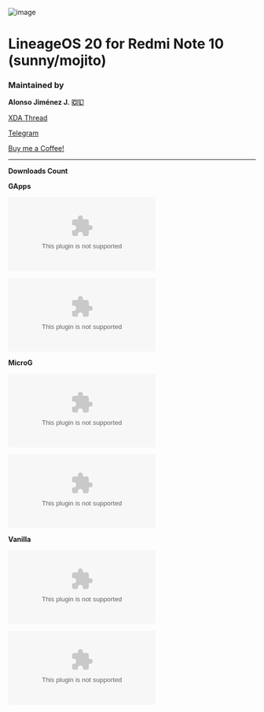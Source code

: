 ![image](https://github.com/alonsoj636/alonsoj_lineage_releases/assets/102626923/6eef4176-755a-4830-be9d-239ca92426bc)


# LineageOS 20 for Redmi Note 10 (sunny/mojito)

### Maintained by

**Alonso Jiménez J.**  **🇨🇱**

[XDA Thread](https://forum.xda-developers.com/t/rom-13-unofficial-lineageos-20-sunny-mojito.4436693/)

[Telegram](https://t.me/alonsoj636MW)

[Buy me a Coffee!](https://ko-fi.com/alonsoj636)

-----------------------------------------

**Downloads Count**

**GApps**

[![Github Releases (by Release)](https://img.shields.io/github/downloads/alonsoj636/alonsoj_lineage_releases/20-20231011/lineage-20.0-20231118-AJCL-GApps-sunny.zip?style=plastic&logo=lineageos&logoColor=white&label=Alonso's%20Cave&color=white
)](https://github.com/alonsoj636/alonsoj_lineage_releases/releases)

[![Github Releases (by Release)](https://img.shields.io/github/downloads/alonsoj636/alonsoj_lineage_releases/20-20231011/lineage-20.0-20231011-UNOFFICIAL-GApps-sunny.zip?style=plastic&logo=lineageos&logoColor=white&label=Alonso's%20Cave&color=white
)](https://github.com/alonsoj636/alonsoj_lineage_releases/releases)

**MicroG**

[![Github Releases (by Release)](https://img.shields.io/github/downloads/alonsoj636/alonsoj_lineage_releases/20-20231011/lineage-20.0-20231118-AJCL-MicroG-sunny.zip?style=plastic&logo=lineageos&logoColor=white&label=Alonso's%20Cave&color=white
)](https://github.com/alonsoj636/alonsoj_lineage_releases/releases)

[![Github Releases (by Release)](https://img.shields.io/github/downloads/alonsoj636/alonsoj_lineage_releases/20-20231011/lineage-20.0-20231011-UNOFFICIAL-MicroG-sunny.zip?style=plastic&logo=lineageos&logoColor=white&label=Alonso's%20Cave&color=white
)](https://github.com/alonsoj636/alonsoj_lineage_releases/releases)

**Vanilla**

[![Github Releases (by Release)](https://img.shields.io/github/downloads/alonsoj636/alonsoj_lineage_releases/20-20231011/lineage-20.0-20231118-AJCL-Vanilla-sunny.zip?style=plastic&logo=lineageos&logoColor=white&label=Alonso's%20Cave&color=white
)](https://github.com/alonsoj636/alonsoj_lineage_releases/releases)

[![Github Releases (by Release)](https://img.shields.io/github/downloads/alonsoj636/alonsoj_lineage_releases/20-20231011/lineage-20.0-20231011-UNOFFICIAL-Vanilla-sunny.zip?style=plastic&logo=lineageos&logoColor=white&label=Alonso's%20Cave&color=white
)](https://github.com/alonsoj636/alonsoj_lineage_releases/releases)
